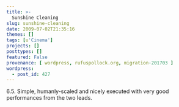 ```yaml
---
title: >-
  Sunshine Cleaning
slug: sunshine-cleaning
date: 2009-07-02T21:35:16
themes: []
tags: [u'Cinema']
projects: []
posttypes: []
featured: False
provenance: [ wordpress, rufuspollock.org, migration-201703 ]
wordpress:
  - post_id: 427
---
```


6.5. Simple, humanly-scaled and nicely executed with very good performances from the two leads.


